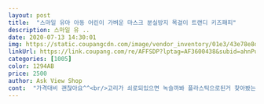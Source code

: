 ```yaml
---
layout: post 
title:  "스마일 유아 아동 어린이 가벼운 마스크 분실방지 목걸이 트랜디 키즈패피" 
description: 스마일 유 ..
date: 2020-07-13 14:30:01 
img: https://static.coupangcdn.com/image/vendor_inventory/01e3/43e78e8d6524d76b99f75f52555e5da15b4defdc69b8da22011a827189b4.jpg 
linkUrl: https://link.coupang.com/re/AFFSDP?lptag=AF3600438&subid=ahnPublicAsk&pageKey=1721834886&itemId=2930670293&vendorItemId=70919327142&traceid=V0-113-05c38baec894e833 
categories: [1005] 
color: 1294AB 
price: 2500 
author: Ask View Shop 
cont:  "가격대비 괜찮아요^^<br/>고리가 쇠로되있으면 녹슬까봐 플라스틱으로된거 찾아봤는데<br/>귀엽고 좋아요! 잘쓸게요<br/>아이가 너무 좋아하네요배송비가 있어 좀 그랬지만<br/>예쁘게 잘 쓸게요<br/>친구 애기들 주려고 선물용으로 샀어요 ㅎ 애들도 좋아한다며 센스있다고 칭찬들었네요 ㅎㅎ 감사합니다 ㅋㅋ 가격도 부담 안되고 귀엽고 가벼워요  판매자님 손글씨도 감동이었어요 ㅎ<br/>" 
---
```

